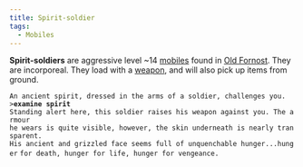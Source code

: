 ```yaml
---
title: Spirit-soldier
tags:
  - Mobiles
---
```

**Spirit-soldiers** are aggressive level ~14
[mobiles](mobile "wikilink") found in [Old
Fornost](Old_Fornost "wikilink"). They are incorporeal. They load with a
[weapon](weapon "wikilink"), and will also pick up items from ground.

`An ancient spirit, dressed in the arms of a soldier, challenges you.`
`>`**`examine spirit`**
`Standing alert here, this soldier raises his weapon against you. The armour`
`he wears is quite visible, however, the skin underneath is nearly transparent.`
`His ancient and grizzled face seems full of unquenchable hunger...hunger`
`for death, hunger for life, hunger for vengeance.`
